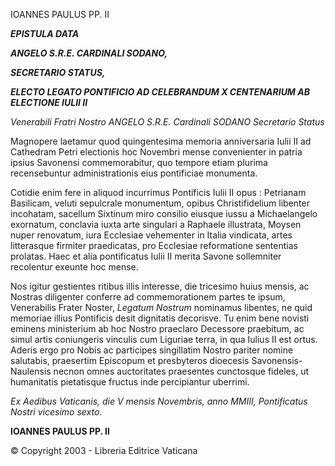 IOANNES PAULUS PP. II

***EPISTULA DATA***

***ANGELO S.R.E. CARDINALI SODANO,***

***SECRETARIO STATUS,***

***ELECTO LEGATO PONTIFICIO AD CELEBRANDUM X CENTENARIUM AB ELECTIONE IULII II***

*Venerabili Fratri Nostro ANGELO S.R.E. Cardinali SODANO Secretario Status*

Magnopere laetamur quod quingentesima memoria anniversaria Iulii II ad Cathedram Petri electionis hoc Novembri mense convenienter in patria ipsius Savonensi commemorabitur, quo tempore etiam plurima recensebuntur administrationis eius pontificiae monumenta.

Cotidie enim fere in aliquod incurrimus Pontificis Iulii II opus : Petrianam Basilicam, veluti sepulcrale monumentum, opibus Christifidelium libenter incohatam, sacellum Sixtinum miro consilio eiusque iussu a Michaelangelo exornatum, conclavia iuxta arte singulari a Raphaele illustrata, Moysen nuper renovatum, iura Ecclesiae vehementer in Italia vindicata, artes litterasque firmiter praedicatas, pro Ecclesiae reformatione sententias prolatas. Haec et alia pontificatus Iulii II merita Savone sollemniter recolentur exeunte hoc mense.

Nos igitur gestientes ritibus illis interesse, die tricesimo huius mensis, ac Nostras diligenter conferre ad commemorationem partes te ipsum, Venerabilis Frater Noster, *Legatum Nostrum* nominamus libentes, ne quid memoriae illius Pontificis desit dignitatis decorisve. Tu enim bene novisti eminens ministerium ab hoc Nostro praeclaro Decessore praebitum, ac simul artis coniungeris vinculis cum Liguriae terra, in qua Iulius II est ortus. Aderis ergo pro Nobis ac participes singillatim Nostro pariter nomine salutabis, praesertim Episcopum et presbyteros dioecesis Savonensis-Naulensis necnon omnes auctoritates praesentes cunctosque fideles, ut humanitatis pietatisque fructus inde percipiantur uberrimi.

*Ex Aedibus Vaticanis, die V mensis Novembris, anno MMIII, Pontificatus Nostri vicesimo sexto*.

**IOANNES PAULUS PP. II**

© Copyright 2003 - Libreria Editrice Vaticana